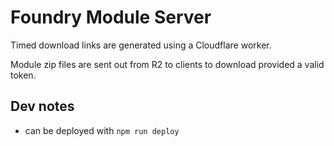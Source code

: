 # Foundry Module Server
Timed download links are generated using a Cloudflare worker.

Module zip files are sent out from R2 to clients to download provided a valid token.


## Dev notes
- can be deployed with `npm run deploy`
